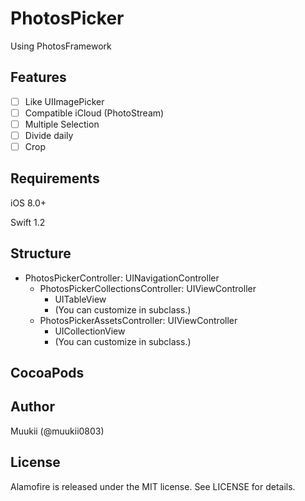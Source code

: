 PhotosPicker
============

Using PhotosFramework

Features
--------

-	[ ] Like UIImagePicker
-	[ ] Compatible iCloud (PhotoStream)
-	[ ] Multiple Selection
-	[ ] Divide daily
-	[ ] Crop

Requirements
------------

iOS 8.0+

Swift 1.2

Structure
---------

-	PhotosPickerController: UINavigationController
	-	PhotosPickerCollectionsController: UIViewController
		-	UITableView
		-	(You can customize in subclass.)
	-	PhotosPickerAssetsController: UIViewController
		-	UICollectionView
		-	(You can customize in subclass.)

CocoaPods
---------

Author
------

Muukii (@muukii0803)

License
-------

Alamofire is released under the MIT license. See LICENSE for details.
